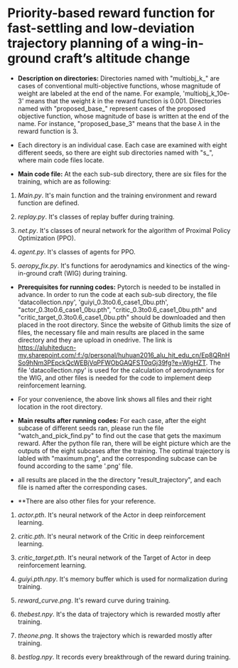 # Priority-based reward function for fast-settling and low-deviation trajectory planning of a wing-in-ground craft’s altitude change


* **Description on directories:**  Directories named with "multiobj_k_" are cases of conventional multi-objective functions, whose magnitude of weight are labeled at the end of the name. For example, 'multiobj_k_10e-3' means that the weight $k$ in the reward function is 0.001. Directories named with "proposed_base_" represent cases of the proposed objective function, whose magnitude of base is written at the end of the name. For instance, "proposed_base_3" means that the base $\lambda$ in the reward function is 3.
* Each directory is an individual case. Each case are examined with eight different seeds, so there are eight sub directories named with "s_", where main code files locate.

* **Main code file:** At the each sub-sub directory, there are six files for the training, which are as following:
1. *Main.py*. It's main function and the training environment and reward function are defined. 

2. *replay.py*. It's classes of replay buffer during training.

3. *net.py*. It's classes of neural network for the algorithm of Proximal Policy Optimization (PPO).

4. *agent.py*. It's classes of agents for PPO.

5. *aeropy_fix.py*. It's functions for aerodynamics and kinectics of the wing-in-ground craft (WIG) during training.

* **Prerequisites for running codes:**  Pytorch is needed to be installed in advance. In order to run the code at each sub-sub directory, the file 'datacollection.npy', 'guiyi_0.3to0.6_case1_0bu.pth', "actor_0.3to0.6_case1_0bu.pth", "critic_0.3to0.6_case1_0bu.pth" and "critic_target_0.3to0.6_case1_0bu.pth" should be downloaded and then placed in the root directory. Since the website of Github limits the size of files, the necessary file and main results are placed in the same directory and they are upload in onedrive. The link is https://aluhiteducn-my.sharepoint.com/:f:/g/personal/huhuan2016_alu_hit_edu_cn/Ep8QRnHSo9hNm3PEpckQcWEBjVqPFWObGAQFST0qGj39fg?e=WlgHZT. The file 'datacollection.npy' is used for the calculation of aerodynamics for the WIG, and other files is needed for the code to implement deep reinforcement learning.

* For your convenience, the above link shows all files and their right location in the root directory.


* **Main results after running codes:**  For each case, after the eight subcase of different seeds ran, please run the file "watch_and_pick_find.py" to find out the case that gets the maximum reward. After the python file ran, there will be eight picture which are the outputs of the eight subcases after the training. The optimal trajectory is labled with "maximum.png", and the corresponding subcase can be found according to the same '.png' file.

* all results are placed in the the directory "result_trajectory", and each file is named after the corresponding cases.

* **There are also other files for your reference.

1. *actor.pth*. It's neural network of the Actor in deep reinforcement learning.

2. *critic.pth*. It's neural network of the Critic in deep reinforcement learning.

3. *critic_target.pth*. It's neural network of the Target of Actor in deep reinforcement learning.

4. *guiyi.pth.npy*. It's memory buffer which is used for normalization during training.

6. *reward_curve.png*. It's reward curve during training.

7. *thebest.npy*. It's the data of trajectory which is rewarded mostly after training.

8. *theone.png*. It shows the trajectory which is rewarded mostly after training.

9. *bestlog.npy*. It records every breakthrough of the reward during training.
